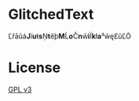 # GlitchedText
Ľřāũá**J**ï**u**ŧ**s**Ņ**t**ĕþ**M**Ĺ**o**Č**n**ŵ**i**Ï**k**ł**a**³ŵę£ŭĽÒ

# License

[GPL v3](LICENSE)